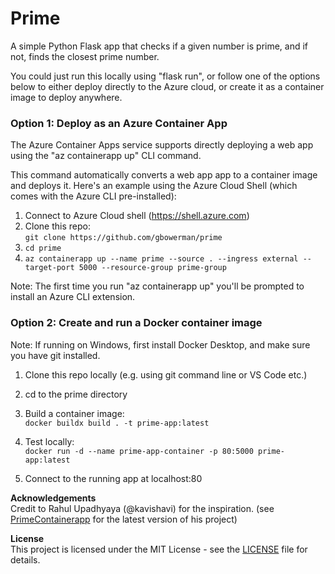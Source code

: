 # Prime
A simple Python Flask app that checks if a given number is prime, and if not, finds the closest prime number.

You could just run this locally using "flask run", or follow one of the options below to either deploy directly to the Azure cloud, or create it as a container image to deploy anywhere.

### Option 1: Deploy as an Azure Container App  

The Azure Container Apps service supports directly deploying a web app using the "az containerapp up" CLI command.  

This command automatically converts a web app app to a container image and deploys it. Here's an example using the Azure Cloud Shell (which comes with the Azure CLI pre-installed):

1. Connect to Azure Cloud shell (https://shell.azure.com)
2. Clone this repo:  
   `git clone https://github.com/gbowerman/prime`
3. `cd prime`
4. `az containerapp up --name prime --source . --ingress external --target-port 5000 --resource-group prime-group `

Note: The first time you run "az containerapp up" you'll be prompted to install an Azure CLI extension.

### Option 2: Create and run a Docker container image  
Note: If running on Windows, first install Docker Desktop, and make sure you have git installed.  

1. Clone this repo locally (e.g. using git command line or VS Code etc.)
2. cd to the prime directory  
3. Build a container image:  
   `docker buildx build . -t prime-app:latest`

4. Test locally:  
   `docker run -d --name prime-app-container -p 80:5000 prime-app:latest`
5. Connect to the running app at localhost:80   
  
  
  
__Acknowledgements__  
Credit to Rahul Upadhyaya (@kavishavi) for the inspiration. (see [PrimeContainerapp](https://github.com/kavishavi/PrimeContainerApp) for the latest version of his project)

__License__  
This project is licensed under the MIT License - see the [LICENSE](LICENSE) file for details.